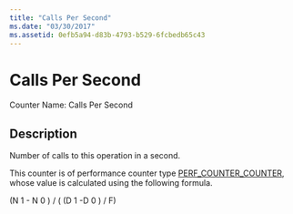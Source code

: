 ```yaml
---
title: "Calls Per Second"
ms.date: "03/30/2017"
ms.assetid: 0efb5a94-d83b-4793-b529-6fcbedb65c43
---
```

# Calls Per Second
Counter Name: Calls Per Second  
  
## Description  
 Number of calls to this operation in a second.  
  
 This counter is of performance counter type [PERF_COUNTER_COUNTER](http://go.microsoft.com/fwlink/?LinkID=94649), whose value is calculated using the following formula.  
  
 (N 1 - N 0 ) / ( (D 1 -D 0 ) / F)
